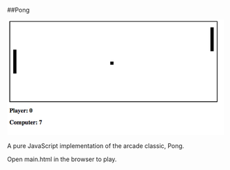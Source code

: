 ##Pong

<img src="pong.png">


A pure JavaScript implementation of the arcade classic, Pong.

Open main.html in the browser to play.
